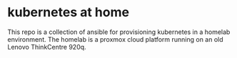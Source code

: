 kubernetes at home
==================

This repo is a collection of ansible for provisioning kubernetes in a
homelab environment. The homelab is a proxmox cloud platform running on
an old Lenovo ThinkCentre 920q.
